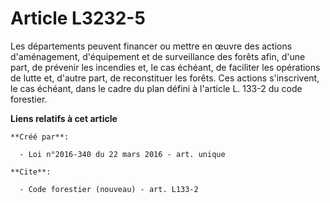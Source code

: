 # Article L3232-5

Les  départements peuvent financer ou mettre en œuvre des actions  d'aménagement, d'équipement et de surveillance des forêts
afin, d'une  part, de prévenir les incendies et, le cas échéant, de faciliter les  opérations de lutte et, d'autre part, de
reconstituer les forêts. Ces  actions s'inscrivent, le cas échéant, dans le cadre du plan défini à l'article L. 133-2 du code
forestier.

**Liens relatifs à cet article**

	**Créé par**:

	  - Loi n°2016-340 du 22 mars 2016 - art. unique

	**Cite**:

	  - Code forestier (nouveau) - art. L133-2
